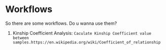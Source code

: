 # Workflows

So there are some workflows. Do u wanna use them?

1. Kinship Coefficient Analysis: `Caculate Kinship Coefficient value between samples.https://en.wikipedia.org/wiki/Coefficient_of_relationship`
